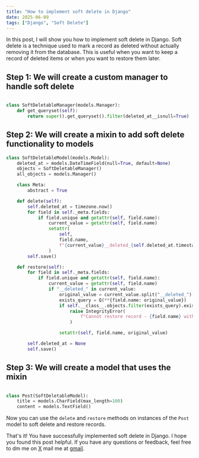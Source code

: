 ```yaml
---
title: "How to implement soft delete in Django"
date: 2025-06-09
tags: ["Django", "Soft Delete"]
---
```


In this post, I will show you how to implement soft delete in Django. Soft delete is a technique used to mark a record as deleted without actually removing it from the database. This is useful when you want to keep a record of deleted items or when you want to restore them later.

## Step 1: We will create a custom manager to handle soft delete

```python

class SoftDeletableManager(models.Manager):
    def get_queryset(self):
        return super().get_queryset().filter(deleted_at__isnull=True)
```

## Step 2: We will create a mixin to add soft delete functionality to models

```python
class SoftDeletableModel(models.Model):
    deleted_at = models.DateTimeField(null=True, default=None)
    objects = SoftDeletableManager()
    all_objects = models.Manager()

    class Meta:
        abstract = True

    def delete(self):
        self.deleted_at = timezone.now()
        for field in self._meta.fields:
            if field.unique and getattr(self, field.name):
                current_value = getattr(self, field.name)
                setattr(
                    self,
                    field.name,
                    f"{current_value}__deleted_{self.deleted_at.timestamp()}",
                )
        self.save()

    def restore(self):
        for field in self._meta.fields:
            if field.unique and getattr(self, field.name):
                current_value = getattr(self, field.name)
                if "__deleted_" in current_value:
                    original_value = current_value.split("__deleted_")[0]
                    exists_query = Q(**{field.name: original_value})
                    if self.__class__.objects.filter(exists_query).exists():
                        raise IntegrityError(
                            f"Cannot restore record - {field.name} with value '{original_value}' already exists"
                        )

                    setattr(self, field.name, original_value)

        self.deleted_at = None
        self.save()
```

## Step 3: We will create a model that uses the mixin

```python

class Post(SoftDeletableModel):
    title = models.CharField(max_length=100)
    content = models.TextField()
```

Now you can use the `delete` and `restore` methods on instances of the `Post` model to soft delete and restore records.

That's it! You have successfully implemented soft delete in Django. I hope you found this post helpful. If you have any questions or feedback, feel free to dm me on [X](https://x.com/Mangesh_Bide) mail me at [gmail](mailto:mangeshsbide@gmail.com]).

```

```
